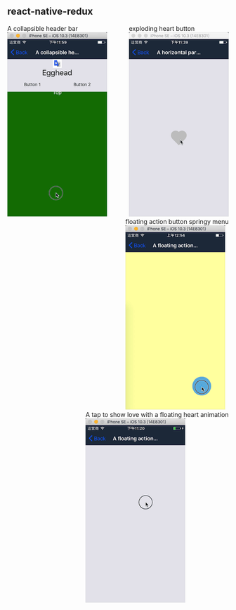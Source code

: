 ## react-native-redux

<div style="margin:0,padding:0px;float:left">
	<div>A collapsible header bar</div>
	<img src="./Examples/CollapsibleHeaderBar.gif">
</div>

<div style="margin:0,padding:0px;float:right">
	<div>exploding heart button</div>
	<img src="./Examples/ExplodingHeartButton.gif">
</div>

<div style="margin:0,padding:0px;float:right">
    <div>floating action button springy menu</div>
    <img src="./Examples/FloatingButton.gif">
</div>

<div style="margin:0,padding:0px;float:right">
    <div>A tap to show love with a floating heart animation</div>
    <img src="./Examples/ShowLoveWithFloating.gif">
</div>

